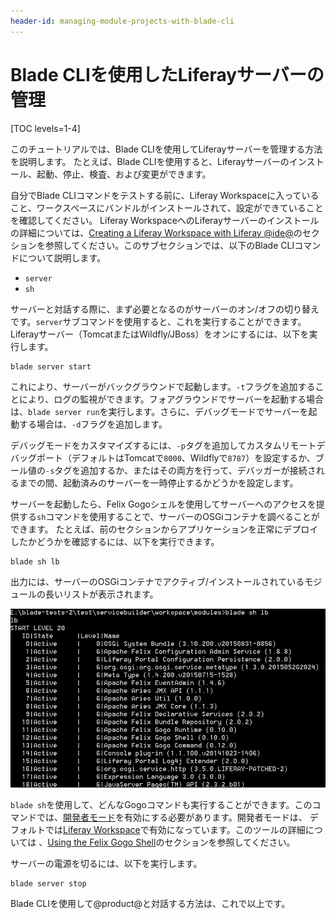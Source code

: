 ```yaml
---
header-id: managing-module-projects-with-blade-cli
---
```


# Blade CLIを使用したLiferayサーバーの管理

[TOC levels=1-4]

このチュートリアルでは、Blade CLIを使用してLiferayサーバーを管理する方法を説明します。
たとえば、Blade CLIを使用すると、Liferayサーバーのインストール、起動、停止、検査、および変更ができます。

自分でBlade CLIコマンドをテストする前に、Liferay Workspaceに入っていること、ワークスペースにバンドルがインストールされて、設定ができていることを確認してください。
Liferay WorkspaceへのLiferayサーバーのインストールの詳細については、[Creating a Liferay Workspace with Liferay @ide@](/docs/7-1/tutorials/-/knowledge_base/t/creating-a-liferay-workspace-with-liferay-ide)のセクションを参照してください。このサブセクションでは、以下のBlade CLIコマンドについて説明します。

- `server`
- `sh`

サーバーと対話する際に、まず必要となるのがサーバーのオン/オフの切り替えです。`server`サブコマンドを使用すると、これを実行することができます。Liferayサーバー（TomcatまたはWildfly/JBoss）をオンにするには、以下を実行します。

    blade server start

これにより、サーバーがバックグラウンドで起動します。`-t`フラグを追加することにより、ログの監視ができます。フォアグラウンドでサーバーを起動する場合は、`blade server run`を実行します。さらに、デバッグモードでサーバーを起動する場合は、`-d`フラグを追加します。

デバッグモードをカスタマイズするには、`-p`タグを追加してカスタムリモートデバッグポート（デフォルトはTomcatで`8000`、Wildflyで`8787`）を設定するか、ブール値の`-s`タグを追加するか、またはその両方を行って、デバッガーが接続されるまでの間、起動済みのサーバーを一時停止するかどうかを設定します。

サーバーを起動したら、Felix Gogoシェルを使用してサーバーへのアクセスを提供する`sh`コマンドを使用することで、サーバーのOSGiコンテナを調べることができます。
たとえば、前のセクションからアプリケーションを正常にデプロイしたかどうかを確認するには、以下を実行できます。

    blade sh lb

出力には、サーバーのOSGiコンテナでアクティブ/インストールされているモジュールの長いリストが表示されます。

![図1：Blade CLIは、Gogoシェルスクリプトにアクセスして`lb`コマンドを実行します。](../../../images/blade-sh.png)

`blade sh`を使用して、どんなGogoコマンドも実行することができます。このコマンドでは、[開発者モード](/docs/7-1/tutorials/-/knowledge_base/t/using-developer-mode-with-themes#setting-developer-mode-for-your-server-using-portal-developerproperties)を有効にする必要があります。開発者モードは、 デフォルトでは[Liferay Workspace](/docs/7-1/tutorials/-/knowledge_base/t/liferay-workspace)で有効になっています。このツールの詳細については 、[Using the Felix Gogo Shell](/docs/7-1/reference/-/knowledge_base/r/using-the-felix-gogo-shell)のセクションを参照してください。

サーバーの電源を切るには、以下を実行します。

    blade server stop

 Blade CLIを使用して@product@と対話する方法は、これで以上です。

